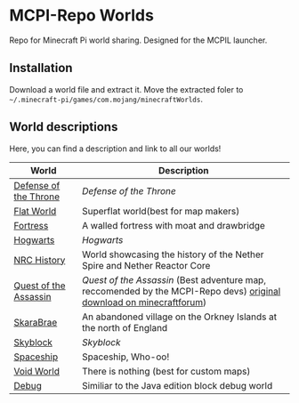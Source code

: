 # MCPI-Repo Worlds
Repo for Minecraft Pi world sharing. Designed for the MCPIL launcher.

## Installation
Download a world file and extract it. Move the extracted foler to `~/.minecraft-pi/games/com.mojang/minecraftWorlds`.

## World descriptions
Here, you can find a description and link to all our worlds!

| World                                              | Description                                                              |
| ---------------------------------------------------| ------------------------------------------------------------------------ |
| [Defense of the Throne](DefenseOfTheThrone.zip)  | *Defense of the Throne*                                                  |
| [Flat World](FlatWorld/)                           | Superflat world(best for map makers)                                                   |
| [Fortress](Fortress/)                              | A walled fortress with moat and drawbridge                               |
| [Hogwarts](Hogwarts.zip)                         | *Hogwarts*                                                               |
| [NRC History](NRC_History/)                        | World showcasing the history of the Nether Spire and Nether Reactor Core |
| [Quest of the Assassin](QuestOfTheAssassin.zip)  | *Quest of the Assassin* (Best adventure map, reccomended by the MCPI-Repo devs) [original download on minecraftforum](https://www.minecraftforum.net/forums/minecraft-pocket-edition/mcpe-maps/1983658-quest-of-the-assassin-a-big-adventure-map))                                              |
| [SkaraBrae](SkaraBrae/)                            | An abandoned village on the Orkney Islands at the north of England       |
| [Skyblock](Skyblock.zip)                         | *Skyblock*                                                               |
| [Spaceship](Spaceship.zip)                       | Spaceship, Who-oo!                                                        |
| [Void World](VoidWorld/)                           | There is nothing (best for custom maps)                                                       |
| [Debug](Debug.zip)                           | Similiar to the Java edition block debug world                                                       |
